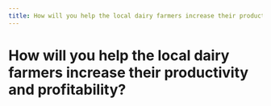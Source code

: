 ```yaml
---
title: How will you help the local dairy farmers increase their productivity and profitability?
---
```


# How will you help the local dairy farmers increase their productivity and profitability?
